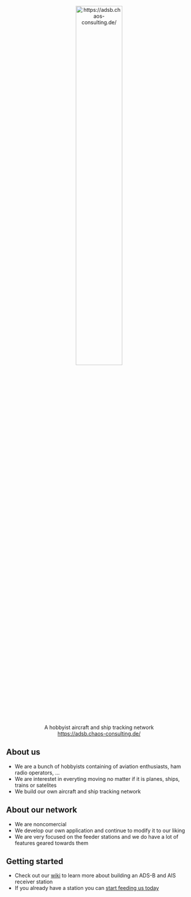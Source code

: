 <p align="center">
  <a href="https://adsb.chaos-consulting.de/" target="_blank">
    <img style="width: 50%" src="https://github.com/chaos-consulting/adsberry/raw/master/adsb_finallx.png" alt="https://adsb.chaos-consulting.de/"><br/>
  </a>
    A hobbyist aircraft and ship tracking network</br>
    <a href="https://adsb.chaos-consulting.de/" target="_blank">https://adsb.chaos-consulting.de/</a>
</p>

## About us
* We are a bunch of hobbyists containing of aviation enthusiasts, ham radio operators, ...
* We are interestet in everyting moving no matter if it is planes, ships, trains or satelites
* We build our own aircraft and ship tracking network

## About our network
* We are noncomercial
* We develop our own application and continue to modify it to our liking
* We are very focused on the feeder stations and we do have a lot of features geared towards them

## Getting started
* Check out our <a href="https://github.com/chaos-consulting/adsberry/wiki">wiki</a> to learn more about building an ADS-B and AIS receiver station
* If you already have a station you can <a href="https://github.com/chaos-consulting/adsberry/wiki/3.-Feeding">start feeding us today</a>

